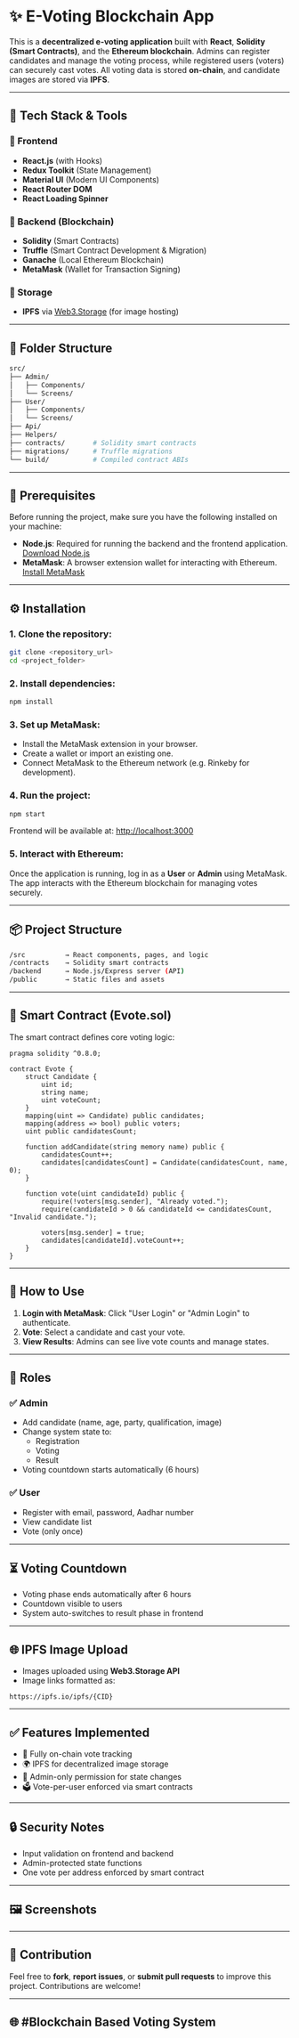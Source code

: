 # ✨ E-Voting Blockchain App

This is a **decentralized e-voting application** built with **React**, **Solidity (Smart Contracts)**, and the **Ethereum blockchain**. Admins can register candidates and manage the voting process, while registered users (voters) can securely cast votes. All voting data is stored **on-chain**, and candidate images are stored via **IPFS**.

---

## 🔧 Tech Stack & Tools

### 🔴 Frontend

- **React.js** (with Hooks)
- **Redux Toolkit** (State Management)
- **Material UI** (Modern UI Components)
- **React Router DOM**
- **React Loading Spinner**

### 🔴 Backend (Blockchain)

- **Solidity** (Smart Contracts)
- **Truffle** (Smart Contract Development & Migration)
- **Ganache** (Local Ethereum Blockchain)
- **MetaMask** (Wallet for Transaction Signing)

### 🔴 Storage

- **IPFS** via [Web3.Storage](https://web3.storage/) (for image hosting)

---

## 📁 Folder Structure

```bash
src/
├── Admin/
│   ├── Components/
│   └── Screens/
├── User/
│   ├── Components/
│   └── Screens/
├── Api/
├── Helpers/
├── contracts/       # Solidity smart contracts
├── migrations/      # Truffle migrations
└── build/           # Compiled contract ABIs
```

---

## 🧰 Prerequisites

Before running the project, make sure you have the following installed on your machine:

- **Node.js**: Required for running the backend and the frontend application. [Download Node.js](https://nodejs.org/)
- **MetaMask**: A browser extension wallet for interacting with Ethereum. [Install MetaMask](https://metamask.io/)

---

## ⚙️ Installation

### 1. Clone the repository:

```bash
git clone <repository_url>
cd <project_folder>
```

### 2. Install dependencies:

```bash
npm install
```

### 3. Set up MetaMask:

- Install the MetaMask extension in your browser.
- Create a wallet or import an existing one.
- Connect MetaMask to the Ethereum network (e.g. Rinkeby for development).

### 4. Run the project:

```bash
npm start
```

Frontend will be available at: [http://localhost:3000](http://localhost:3000)

### 5. Interact with Ethereum:

Once the application is running, log in as a **User** or **Admin** using MetaMask. The app interacts with the Ethereum blockchain for managing votes securely.

---

## 📦 Project Structure

```bash
/src          → React components, pages, and logic
/contracts    → Solidity smart contracts
/backend      → Node.js/Express server (API)
/public       → Static files and assets
```

---

## 📜 Smart Contract (Evote.sol)

The smart contract defines core voting logic:

```solidity
pragma solidity ^0.8.0;

contract Evote {
    struct Candidate {
        uint id;
        string name;
        uint voteCount;
    }
    mapping(uint => Candidate) public candidates;
    mapping(address => bool) public voters;
    uint public candidatesCount;

    function addCandidate(string memory name) public {
        candidatesCount++;
        candidates[candidatesCount] = Candidate(candidatesCount, name, 0);
    }

    function vote(uint candidateId) public {
        require(!voters[msg.sender], "Already voted.");
        require(candidateId > 0 && candidateId <= candidatesCount, "Invalid candidate.");

        voters[msg.sender] = true;
        candidates[candidateId].voteCount++;
    }
}
```

---

## 🧭 How to Use

1. **Login with MetaMask**: Click "User Login" or "Admin Login" to authenticate.
2. **Vote**: Select a candidate and cast your vote.
3. **View Results**: Admins can see live vote counts and manage states.

---

## 👥 Roles

### ✅ Admin

- Add candidate (name, age, party, qualification, image)
- Change system state to:
  - Registration
  - Voting
  - Result
- Voting countdown starts automatically (6 hours)

### ✅ User

- Register with email, password, Aadhar number
- View candidate list
- Vote (only once)

---

## ⏳ Voting Countdown

- Voting phase ends automatically after 6 hours
- Countdown visible to users
- System auto-switches to result phase in frontend

---

## 🌐 IPFS Image Upload

- Images uploaded using **Web3.Storage API**
- Image links formatted as:

```
https://ipfs.io/ipfs/{CID}
```

---

## ✅ Features Implemented

- 🔗 Fully on-chain vote tracking
- 🌍 IPFS for decentralized image storage
- 🔐 Admin-only permission for state changes
- 🗳️ Vote-per-user enforced via smart contracts

---

## 🔒 Security Notes

- Input validation on frontend and backend
- Admin-protected state functions
- One vote per address enforced by smart contract

---

## 🖼️ Screenshots

&#x20;

---

## 🤝 Contribution

Feel free to **fork**, **report issues**, or **submit pull requests** to improve this project. Contributions are welcome!

---

## 🌐 #Blockchain Based Voting System

